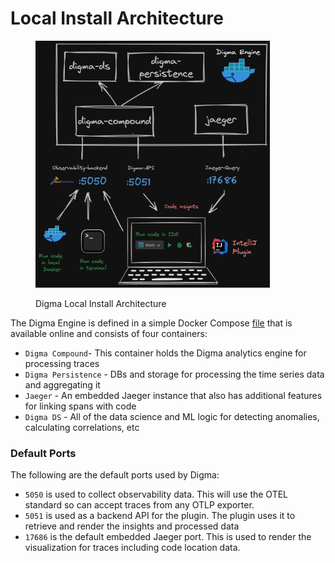 # Local Install Architecture

<figure><img src="../../.gitbook/assets/image (30).png" alt="" width="375"><figcaption><p>Digma Local Install Architecture</p></figcaption></figure>

The Digma Engine is defined in a simple Docker Compose [file](https://github.com/digma-ai/digma/blob/main/docker/docker-compose.yml) that is available online and consists of four containers:

* `Digma Compound`- This container holds the Digma analytics engine for processing traces
* `Digma Persistence` - DBs and storage for processing the time series data and aggregating it
* `Jaeger` - An embedded Jaeger instance that also has additional features for linking spans with code
* `Digma DS` - All of the data science and ML logic for detecting anomalies, calculating correlations, etc

### Default Ports

The following are the default ports used by Digma:

* `5050` is used to collect observability data. This will use the OTEL standard so can accept traces from any OTLP exporter.
* `5051` is used as a backend API for the plugin. The plugin uses it to retrieve and render the insights and processed data
* `17686` is the default embedded Jaeger port. This is used to render the visualization for traces including code location data.

